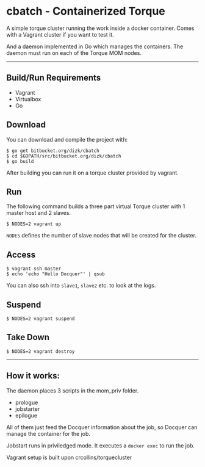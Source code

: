 cbatch - Containerized Torque
================
A simple torque cluster running the work inside a docker container. Comes with a Vagrant cluster if you want to test it.

And a daemon implemented in Go which manages the containers. The daemon must run on each of the Torque MOM nodes.

________________________________________________________________________________
Build/Run Requirements
----------------------

- Vagrant
- Virtualbox
- Go

Download
--------
You can download and compile the project with:

	$ go get bitbucket.org/dizk/cbatch
	$ cd $GOPATH/src/bitbucket.org/dizk/cbatch
	$ go build

After building you can run it on a torque cluster provided by vagrant.

Run
-----
The following command builds a three part virtual Torque cluster with 1 master host and 2 slaves.

	$ NODES=2 vagrant up

`NODES` defines the number of slave nodes that will be created for the cluster.

Access
------
	$ vagrant ssh master
	$ echo 'echo "Hello Docquer"' | qsub

You can also ssh into `slave1`, `slave2` etc. to look at the logs.  


Suspend
-------
	$ NODES=2 vagrant suspend

Take Down
---------
	$ NODES=2 vagrant destroy

________________________________________________________________________________
How it works:
---------------------
The daemon places 3 scripts in the mom_priv folder.

 - prologue
 - jobstarter
 - epilogue

All of them just feed the Docquer information about the job, so Docquer can manage the container for the job.

Jobstart runs in priviledged mode. It executes a `docker exec` to run the job.  

Vagrant setup is built upon crcollins/torquecluster
